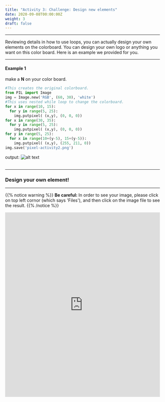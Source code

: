 ```yaml
---
title: "Activity 3: Challenge: Design new elements"
date: 2020-09-08T00:00:00Z
weight: 3
draft: false
---
```


<hr/>
Reviewing details in how to use loops, you can actually design your own elements on the colorboard. You can design your own logo or anything you want on this color board. Here is an example we provided for you. 

<hr/>

#### Example 1
make a <b>N</b> on your color board.
```python
#This creates the original colorboard.
from PIL import Image
img = Image.new('RGB', (60, 30), 'white')
#This uses nested while loop to change the colorboard.
for x in range(10, 15):
  for y in range(5, 25):
    img.putpixel( (x,y), (0, 0, 0))
for x in range(30, 35):
  for y in range(5, 25):
    img.putpixel( (x,y), (0, 0, 0))
for y in range(5, 25):
  for x in range(10+(y-5), 15+(y-5)):
    img.putpixel( (x,y), (255, 211, 0))
img.save('pixel-activity2.png')
```
output:
![alt text](../../media/Activity3_ex.png "image showing activity3 example")
<br/><br/>

<hr/>

### Design your own element!

<hr/>

{{% notice warning %}}
**Be careful:** In order to see your image, please click on top left cornor (which says 'Files'), and then click on the image file to see the result.
{{% /notice %}}

<iframe height="600px" width="100%" src="https://repl.it/@nuevofoundation/Python-Pixel-Activity3?lite=true" scrolling="no" frameborder="no" allowtransparency="true" allowfullscreen="true" sandbox="allow-forms allow-pointer-lock allow-popups allow-same-origin allow-scripts allow-modals"></iframe>